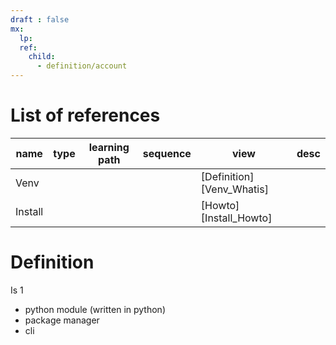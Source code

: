 ```yaml
---
draft : false
mx:
  lp:
  ref:
    child:
      - definition/account
---
```


# List of references

|name|type|learning path|sequence|view|desc|
|-|-|-|-|-|-|
|Venv||||[Definition][Venv_Whatis]|
|Install||||[Howto][Install_Howto]|

# Definition
Is 1
- python module (written in python)
- package manager
- cli


